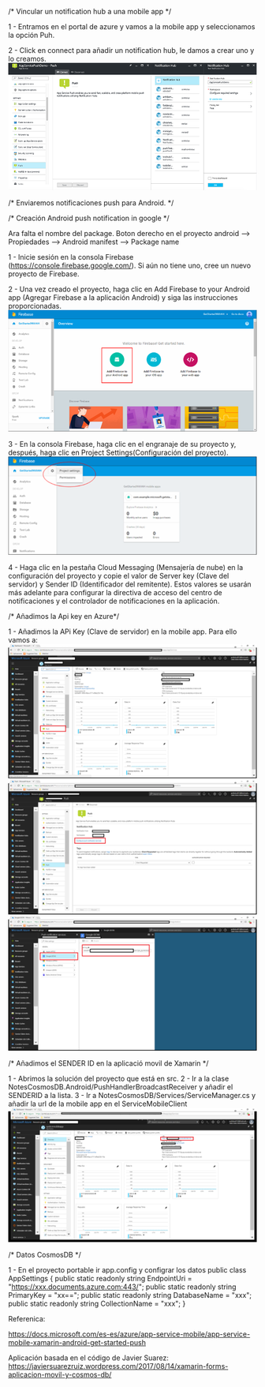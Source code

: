 /* Vincular un notification hub a una mobile app */

1 - Entramos en el portal de azure y vamos a la mobile app y seleccionamos la opción Puh.

2 - Click en connect para añadir un notification hub, le damos a crear uno y lo creamos.
    ![alt text](/AzureParaOffice365Developers/Media/MobileApp/connectnotificationhub.png)     

/*  Enviaremos notificaciones push para Android. */

/* Creación Android push notification in google */

Ara falta el nombre del package. Boton derecho en el proyecto android --> Propiedades --> Android manifest --> Package name

1 - Inicie sesión en la consola Firebase (https://console.firebase.google.com/). Si aún no tiene uno, cree un nuevo proyecto de Firebase.

2 - Una vez creado el proyecto, haga clic en Add Firebase to your Android app (Agregar Firebase a la aplicación Android) y siga las instrucciones proporcionadas.
    ![alt text](/AzureParaOffice365Developers/Media/MobileApp/Firebase1.png)         

3 - En la consola Firebase, haga clic en el engranaje de su proyecto y, después, haga clic en Project Settings(Configuración del proyecto).
    ![alt text](/AzureParaOffice365Developers/Media/MobileApp/Firebase2.png)
    
4 - Haga clic en la pestaña Cloud Messaging (Mensajería de nube) en la configuración del proyecto y copie el valor de Server key (Clave del servidor) y Sender ID (Identificador del remitente). Estos valores se usarán más adelante para configurar la directiva de acceso del centro de notificaciones y el controlador de notificaciones en la aplicación.

/* Añadimos la Api key en Azure*/

1 - Añadimos la APi Key (Clave de servidor) en la mobile app. Para ello vamos a:
![alt text](/AzureParaOffice365Developers/Media/Push/AppMobile1.png)
![alt text](/AzureParaOffice365Developers/Media/Push/AppMobile2.png)
![alt text](/AzureParaOffice365Developers/Media/Push/AppMobile3.png)

/* Añadimos el SENDER ID  en la aplicació movil de Xamarin */

1 - Abrimos la solución del proyecto que está en src.
2 - Ir a la clase NotesCosmosDB.Android/PushHandlerBroadcastReceiver y añadir el SENDERID a la lista.
3 - Ir a NotesCosmosDB/Services/ServiceManager.cs y añadir la url de la mobile app en el ServiceMobileClient
![alt text](/AzureParaOffice365Developers/Media/Push/AppMobileURL.png)    

/* Datos CosmosDB */

1 - En el proyecto portable ir app.config y configrar los datos
    public class AppSettings
    {
        public static readonly string EndpointUri = "https://xxx.documents.azure.com:443/";
        public static readonly string PrimaryKey = "xx==";
        public static readonly string DatabaseName = "xxx";
        public static readonly string CollectionName = "xxx";
    }
    
Referenica:

https://docs.microsoft.com/es-es/azure/app-service-mobile/app-service-mobile-xamarin-android-get-started-push  

Aplicación basada en el código de Javier Suarez: https://javiersuarezruiz.wordpress.com/2017/08/14/xamarin-forms-aplicacion-movil-y-cosmos-db/
